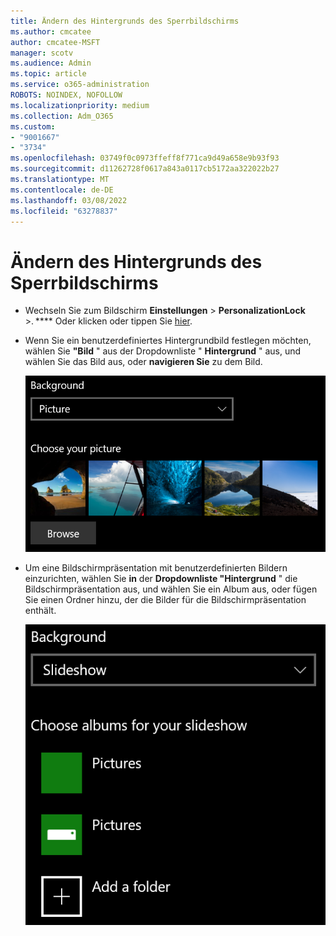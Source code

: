 ```yaml
---
title: Ändern des Hintergrunds des Sperrbildschirms
ms.author: cmcatee
author: cmcatee-MSFT
manager: scotv
ms.audience: Admin
ms.topic: article
ms.service: o365-administration
ROBOTS: NOINDEX, NOFOLLOW
ms.localizationpriority: medium
ms.collection: Adm_O365
ms.custom:
- "9001667"
- "3734"
ms.openlocfilehash: 03749f0c0973ffeff8f771ca9d49a658e9b93f93
ms.sourcegitcommit: d11262728f0617a843a0117cb5172aa322022b27
ms.translationtype: MT
ms.contentlocale: de-DE
ms.lasthandoff: 03/08/2022
ms.locfileid: "63278837"
---
```

# <a name="change-your-lock-screen-background"></a>Ändern des Hintergrunds des Sperrbildschirms

- Wechseln Sie zum Bildschirm **Einstellungen** >  **PersonalizationLock** >. **** Oder klicken oder tippen Sie [hier](ms-settings:lockscreen?activationSource=GetHelp).

- Wenn Sie ein benutzerdefiniertes Hintergrundbild festlegen möchten, wählen Sie **"Bild** " aus der Dropdownliste " **Hintergrund** " aus, und wählen Sie das Bild aus, oder **navigieren Sie** zu dem Bild.

  ![Legen Sie ein benutzerdefiniertes Hintergrundbild fest.](media/set-custom-background-pic.png)

- Um eine Bildschirmpräsentation mit benutzerdefinierten Bildern einzurichten, wählen Sie **in** der **Dropdownliste "Hintergrund** " die Bildschirmpräsentation aus, und wählen Sie ein Album aus, oder fügen Sie einen Ordner hinzu, der die Bilder für die Bildschirmpräsentation enthält.

  ![Richten Sie eine Bildschirmpräsentation mit benutzerdefinierten Bildern ein.](media/set-up-slideshow-background.png)
